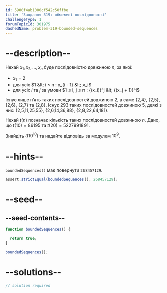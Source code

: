 ```yaml
---
id: 5900f4ab1000cf542c50ffbe
title: 'Завдання 319: обмежені послідовності'
challengeType: 1
forumTopicId: 301975
dashedName: problem-319-bounded-sequences
---
```


# --description--

Нехай $x_1, x_2, \ldots, x_n$ буде послідовністю довжиною $n$, за якої:

- $x_1 = 2$
- для усіх $1 &lt; i ≤ n : x_{i - 1} &lt; x_i$
- для усіх $i$ та $j$ за умови $1 ≤ i, j ≤ n : {(x_i)}^j &lt; {(x_j + 1)}^i$

Існує лише п’ять таких послідовностей довжиною 2, а саме {2,4}, {2,5}, {2,6}, {2,7} та {2,8}. Існує 293 таких послідовностей довжиною 5, деякі з них: {2,5,11,25,55}, {2,6,14,36,88}, {2,8,22,64,181}.

Нехай $t(n)$ позначає кількість таких послідовностей довжиною $n$. Дано, що $t(10) = 86195$ та $t(20) = 5227991891$.

Знайдіть $t({10}^{10})$ та надайте відповідь за модулем $10^9$.

# --hints--

`boundedSequences()` має повернути `268457129`.

```js
assert.strictEqual(boundedSequences(), 268457129);
```

# --seed--

## --seed-contents--

```js
function boundedSequences() {

  return true;
}

boundedSequences();
```

# --solutions--

```js
// solution required
```
